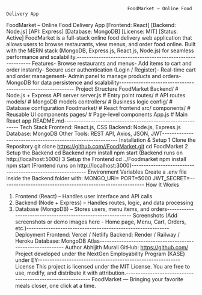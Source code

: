                                                  FoodMarket – Online Food Delivery App
 FoodMarket – Online Food Delivery App
 [Frontend: React] [Backend: Node.js] [API: Express] [Database: MongoDB] [License: MIT] [Status:
 Active]
 FoodMarket is a full-stack online food delivery web application that allows users to browse
 restaurants, view menus, and order food online.
 Built with the MERN stack (MongoDB, Express.js, React.js, Node.js) for seamless performance and
 scalability.-----------------------------------------------------------
 Features- Browse restaurants and menus- Add items to cart and order instantly- Secure user authentication (Login / Register)- Real-time cart and order management- Admin panel to manage products and orders- MongoDB for data persistence and scalability-----------------------------------------------------------
 Project Structure
 FoodMarket
  Backend/ # Node.js + Express API server
   server.js # Entry point
   routes/ # API routes
   models/ # MongoDB models
   controllers/ # Business logic
   config/ # Database configuration
  Foodmarket/ # React frontend
   src/
    components/ # Reusable UI components
    pages/ # Page-level components
    App.js # Main React app
  README.md-----------------------------------------------------------
 Tech Stack
 Frontend: React.js, CSS
 Backend: Node.js, Express.js
 Database: MongoDB
 Other Tools: REST API, Axios, JSON, JWT-----------------------------------------------------------
 Installation & Setup
 1 Clone the Repository
 git clone https://github.com//FoodMarket.git
 cd FoodMarket
2
 Setup the Backend
 cd Backend
 npm install
 npm start
 (Backend runs on http://localhost:5000)
 3
 Setup the Frontend
 cd ../Foodmarket
 npm install
 npm start
 (Frontend runs on http://localhost:3000)-----------------------------------------------------------
 Environment Variables
 Create a .env file inside the Backend folder with:
 MONGO_URI=
 PORT=5000
 JWT_SECRET=-----------------------------------------------------------
 How It Works
 1. Frontend (React) – Handles user interface and API calls
 2. Backend (Node + Express) – Handles routes, logic, and data processing
 3. Database (MongoDB) – Stores users, menu items, and orders-----------------------------------------------------------
 Screenshots
 (Add screenshots or demo images here - Home page, Menu, Cart, Orders, etc.)-----------------------------------------------------------
 Deployment
 Frontend: Vercel / Netlify
 Backend: Render / Railway / Heroku
 Database: MongoDB Atlas-----------------------------------------------------------
 Author
 Abhijith Murali
 GitHub: https://github.com/
 Project developed under the NextGen Employability Program (KASE) under EY-----------------------------------------------------------
 License
 This project is licensed under the MIT License.
 You are free to use, modify, and distribute it with attribution.-----------------------------------------------------------
 FoodMarket — Bringing your favorite meals closer, one click at a time.

